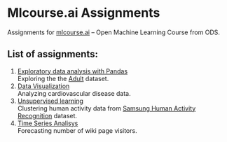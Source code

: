 # Mlcourse.ai Assignments
Assignments for [mlcourse.ai](https://mlcourse.ai) – Open Machine Learning Course from ODS.

## List of assignments:
1. [Exploratory data analysis with Pandas](https://github.com/anna-marshalova/mlcourse.ai-assignments/blob/main/1_EDA.ipynb)  
Exploring the the [Adult](https://archive.ics.uci.edu/dataset/2/adult) dataset.
3. [Data Visualization](https://github.com/anna-marshalova/mlcourse.ai-assignments/blob/main/2_visualization.ipynb)  
Analyzing cardiovascular disease data.
5. [Unsupervised learning](https://github.com/anna-marshalova/mlcourse.ai-assignments/blob/main/7_unsupervised_learning.ipynb)  
Clustering human activity data from [Samsung Human Activity Recognition](https://archive.ics.uci.edu/dataset/240/human+activity+recognition+using+smartphones) dataset.
7. [Time Series Analisys](https://github.com/anna-marshalova/mlcourse.ai-assignments/blob/main/9_time_series_analysis.ipynb)  
Forecasting number of wiki page visitors.


